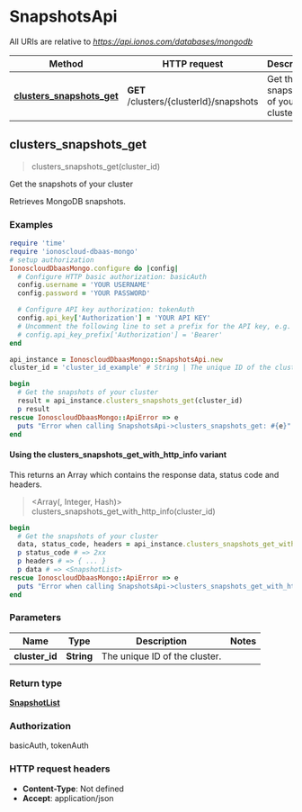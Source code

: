 # SnapshotsApi

All URIs are relative to *https://api.ionos.com/databases/mongodb*

| Method | HTTP request | Description |
| ------ | ------------ | ----------- |
| [**clusters_snapshots_get**](SnapshotsApi.md#clusters_snapshots_get) | **GET** /clusters/{clusterId}/snapshots | Get the snapshots of your cluster |


## clusters_snapshots_get

> <SnapshotList> clusters_snapshots_get(cluster_id)

Get the snapshots of your cluster

Retrieves MongoDB snapshots.

### Examples

```ruby
require 'time'
require 'ionoscloud-dbaas-mongo'
# setup authorization
IonoscloudDbaasMongo.configure do |config|
  # Configure HTTP basic authorization: basicAuth
  config.username = 'YOUR USERNAME'
  config.password = 'YOUR PASSWORD'

  # Configure API key authorization: tokenAuth
  config.api_key['Authorization'] = 'YOUR API KEY'
  # Uncomment the following line to set a prefix for the API key, e.g. 'Bearer' (defaults to nil)
  # config.api_key_prefix['Authorization'] = 'Bearer'
end

api_instance = IonoscloudDbaasMongo::SnapshotsApi.new
cluster_id = 'cluster_id_example' # String | The unique ID of the cluster.

begin
  # Get the snapshots of your cluster
  result = api_instance.clusters_snapshots_get(cluster_id)
  p result
rescue IonoscloudDbaasMongo::ApiError => e
  puts "Error when calling SnapshotsApi->clusters_snapshots_get: #{e}"
end
```

#### Using the clusters_snapshots_get_with_http_info variant

This returns an Array which contains the response data, status code and headers.

> <Array(<SnapshotList>, Integer, Hash)> clusters_snapshots_get_with_http_info(cluster_id)

```ruby
begin
  # Get the snapshots of your cluster
  data, status_code, headers = api_instance.clusters_snapshots_get_with_http_info(cluster_id)
  p status_code # => 2xx
  p headers # => { ... }
  p data # => <SnapshotList>
rescue IonoscloudDbaasMongo::ApiError => e
  puts "Error when calling SnapshotsApi->clusters_snapshots_get_with_http_info: #{e}"
end
```

### Parameters

| Name | Type | Description | Notes |
| ---- | ---- | ----------- | ----- |
| **cluster_id** | **String** | The unique ID of the cluster. |  |

### Return type

[**SnapshotList**](SnapshotList.md)

### Authorization

basicAuth, tokenAuth

### HTTP request headers

- **Content-Type**: Not defined
- **Accept**: application/json

